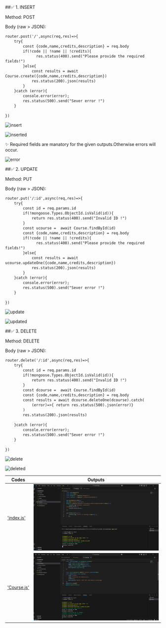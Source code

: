 ##✅ 1. INSERT 

Method: POST

Body (raw > JSON):

~~~
router.post('/',async(req,res)=>{
    try{
        const {code,name,credits,description} = req.body
        if(!code || !name || !credits){
              res.status(400).send("Please provide the required fields!")
        }else{
            const results = await Course.create({code,name,credits,description})
            res.status(200).json(results)
        }
    }catch (error){
        console.error(error);
        res.status(500).send("Sever error !")
    }
    
})
~~~

 ![insert](https://github.com/user-attachments/assets/5718ad89-2c8f-485d-b807-2c780940248f)

 ![inserted](https://github.com/user-attachments/assets/3fbffc71-6832-453c-96bb-6ee787fcfe63)


✨ Required fields are manatory for the given outputs.Otherwise errors will occur.

![error](https://github.com/user-attachments/assets/c602d04a-581b-47fe-bceb-0e2b34fe3141)

##✅ 2. UPDATE

Method: PUT

Body (raw > JSON):

~~~
router.put('/:id',async(req,res)=>{
    try{
        const id = req.params.id
        if(!mongoose.Types.ObjectId.isValid(id)){
            return res.status(400).send("Invalid ID !")
        }
        const ucourse =  await Course.findById(id)
        const {code,name,credits,description} = req.body
        if(!code || !name || !credits){
              res.status(400).send("Please provide the required fields!")
        }else{
            const results = await ucourse.updateOne({code,name,credits,description})
            res.status(200).json(results)
        }
    }catch (error){
        console.error(error);
        res.status(500).send("Sever error !")
    }
    
})
~~~

![update](https://github.com/user-attachments/assets/9492f57b-8dbd-41bb-a0eb-4f427df504f5)

![updated](https://github.com/user-attachments/assets/6b234168-35c9-4209-9256-b467c1710fd0)


##✅ 3. DELETE

Method: DELETE

Body (raw > JSON):

~~~
router.delete('/:id',async(req,res)=>{
    try{
        const id = req.params.id
        if(!mongoose.Types.ObjectId.isValid(id)){
            return res.status(400).send("Invalid ID !")
        }
        const dcourse =  await Course.findById(id)
        const {code,name,credits,description} = req.body
        const results = await dcourse.deleteOne(dcourse).catch(
            (error)=>{ return res.status(500).json(error)}
        )
        res.status(200).json(results)
        
    }catch (error){
        console.error(error);
        res.status(500).send("Sever error !")
    }
    
})
~~~

![delete](https://github.com/user-attachments/assets/998792d8-2cd3-4cd9-8469-89120eceaf8d)

![deleted](https://github.com/user-attachments/assets/b103d3d7-8c37-4746-baa3-c81814784407)

| Codes | Outputs|
|-------|--------|
|['index.js'](./Codes/index.js)|![index.png](./Outputs/index.png)|
|['Course.js'](./Codes/Course.js)|![course.png](./Outputs/course.png)|


